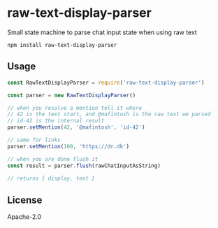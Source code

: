 # raw-text-display-parser

Small state machine to parse chat input state when using raw text

```
npm install raw-text-display-parser
```

## Usage

``` js
const RawTextDisplayParser = require('raw-text-display-parser')

const parser = new RawTextDisplayParser()

// when you resolve a mention tell it where
// 42 is the text start, and @mafintosh is the raw text we parsed
// id-42 is the internal result
parser.setMention(42, '@mafintosh', 'id-42')

// same for links
parser.setMention(100, 'https://dr.dk')

// when you are done flush it
const result = parser.flush(rawChatInputAsString)

// returns { display, text }
```

## License

Apache-2.0
